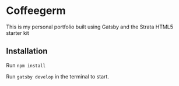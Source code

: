 # Coffeegerm

This is my personal portfolio built using Gatsby and the Strata HTML5 starter kit

## Installation

Run `npm install`

Run `gatsby develop` in the terminal to start.
